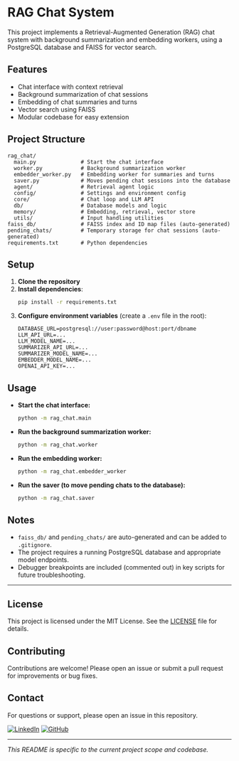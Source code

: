 # RAG Chat System

This project implements a Retrieval-Augmented Generation (RAG) chat system with background summarization and embedding workers, using a PostgreSQL database and FAISS for vector search.

## Features
- Chat interface with context retrieval
- Background summarization of chat sessions
- Embedding of chat summaries and turns
- Vector search using FAISS
- Modular codebase for easy extension

## Project Structure
```
rag_chat/
  main.py              # Start the chat interface
  worker.py            # Background summarization worker
  embedder_worker.py   # Embedding worker for summaries and turns
  saver.py             # Moves pending chat sessions into the database
  agent/               # Retrieval agent logic
  config/              # Settings and environment config
  core/                # Chat loop and LLM API
  db/                  # Database models and logic
  memory/              # Embedding, retrieval, vector store
  utils/               # Input handling utilities
faiss_db/              # FAISS index and ID map files (auto-generated)
pending_chats/         # Temporary storage for chat sessions (auto-generated)
requirements.txt       # Python dependencies
```

## Setup
1. **Clone the repository**
2. **Install dependencies**:
   ```bash
   pip install -r requirements.txt
   ```
3. **Configure environment variables** (create a `.env` file in the root):
   ```env
   DATABASE_URL=postgresql://user:password@host:port/dbname
   LLM_API_URL=...
   LLM_MODEL_NAME=...
   SUMMARIZER_API_URL=...
   SUMMARIZER_MODEL_NAME=...
   EMBEDDER_MODEL_NAME=...
   OPENAI_API_KEY=...
   ```

## Usage
- **Start the chat interface:**
  ```bash
  python -m rag_chat.main
  ```
- **Run the background summarization worker:**
  ```bash
  python -m rag_chat.worker
  ```
- **Run the embedding worker:**
  ```bash
  python -m rag_chat.embedder_worker
  ```
- **Run the saver (to move pending chats to the database):**
  ```bash
  python -m rag_chat.saver
  ```

## Notes
- `faiss_db/` and `pending_chats/` are auto-generated and can be added to `.gitignore`.
- The project requires a running PostgreSQL database and appropriate model endpoints.
- Debugger breakpoints are included (commented out) in key scripts for future troubleshooting.

---

## License
This project is licensed under the MIT License. See the [LICENSE](LICENSE) file for details.

## Contributing
Contributions are welcome! Please open an issue or submit a pull request for improvements or bug fixes.

## Contact
For questions or support, please open an issue in this repository.


[![LinkedIn](https://img.shields.io/badge/LinkedIn-blue?logo=linkedin&logoColor=white)](https://www.linkedin.com/in/hamza-rasheed-6a9b3b23a?utm_source=share&utm_campaign=share_via&utm_content=profile&utm_medium=android_app)
[![GitHub](https://img.shields.io/badge/GitHub-black?logo=github&logoColor=white)](https://github.com/hmzarasheed)

---

*This README is specific to the current project scope and codebase.* 